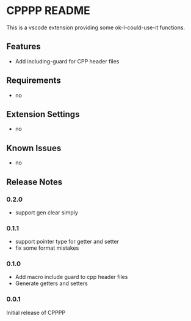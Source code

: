 # CPPPP README

This is a vscode extension providing some ok-I-could-use-it functions.

## Features

- Add including-guard for CPP header files

## Requirements

- no

## Extension Settings

- no

## Known Issues

- no

## Release Notes

### 0.2.0

- support gen clear simply

### 0.1.1

- support pointer type for getter and setter
- fix some format mistakes

### 0.1.0

- Add macro include guard to cpp header files
- Generate getters and setters

### 0.0.1

Initial release of CPPPP
